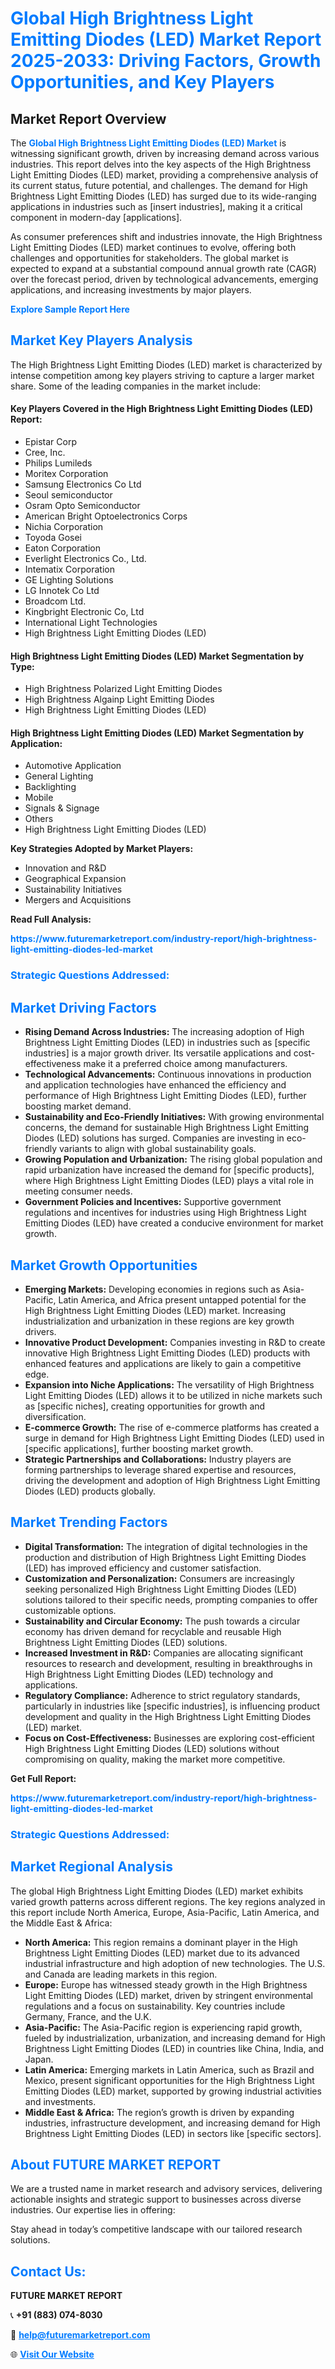 <h1 style="color: #007BFF;">Global High Brightness Light Emitting Diodes (LED) Market Report 2025-2033: Driving Factors, Growth Opportunities, and Key Players</h1>

<section id="overview">
<h2>Market Report Overview</h2>
<p>The <a href="https://www.futuremarketreport.com/industry-report/high-brightness-light-emitting-diodes-led-market" style="color: #007BFF; text-decoration: none;"><strong>Global High Brightness Light Emitting Diodes (LED) Market</strong></a> is witnessing significant growth, driven by increasing demand across various industries. This report delves into the key aspects of the High Brightness Light Emitting Diodes (LED) market, providing a comprehensive analysis of its current status, future potential, and challenges. The demand for High Brightness Light Emitting Diodes (LED) has surged due to its wide-ranging applications in industries such as [insert industries], making it a critical component in modern-day [applications].</p>
<p>As consumer preferences shift and industries innovate, the High Brightness Light Emitting Diodes (LED) market continues to evolve, offering both challenges and opportunities for stakeholders. The global market is expected to expand at a substantial compound annual growth rate (CAGR) over the forecast period, driven by technological advancements, emerging applications, and increasing investments by major players.</p>
</section>

<section id="overview">
<p><a href="https://www.futuremarketreport.com/request-sample/reportId=99991" style="color: #007BFF; text-decoration: none;"><strong>Explore Sample Report Here</strong></a></p>
</section>

<section id="key-players">
<h2 style="color: #007BFF;">Market Key Players Analysis</h2>
<p>The High Brightness Light Emitting Diodes (LED) market is characterized by intense competition among key players striving to capture a larger market share. Some of the leading companies in the market include:</p>
<h4>Key Players Covered in the High Brightness Light Emitting Diodes (LED) Report:</h4>
<ul><li>Epistar Corp</li><li>Cree, Inc.</li><li>Philips Lumileds</li><li>Moritex Corporation</li><li>Samsung Electronics Co Ltd</li><li>Seoul semiconductor</li><li>Osram Opto Semiconductor</li><li>American Bright Optoelectronics Corps</li><li>Nichia Corporation</li><li>Toyoda Gosei</li><li>Eaton Corporation</li><li>Everlight Electronics Co., Ltd.</li><li>Intematix Corporation</li><li>GE Lighting Solutions</li><li>LG Innotek Co Ltd</li><li>Broadcom Ltd.</li><li>Kingbright Electronic Co, Ltd</li><li>International Light Technologies</li><li>High Brightness Light Emitting Diodes (LED)</li></ul>
<h4>High Brightness Light Emitting Diodes (LED) Market Segmentation by Type:</h4>
<ul><li>High Brightness Polarized Light Emitting Diodes</li><li>High Brightness Algainp Light Emitting Diodes</li><li>High Brightness Light Emitting Diodes (LED)</li></ul>

<h4>High Brightness Light Emitting Diodes (LED) Market Segmentation by Application:</h4>
<ul><li>Automotive Application</li><li>General Lighting</li><li>Backlighting</li><li>Mobile</li><li>Signals &amp; Signage</li><li>Others</li><li>High Brightness Light Emitting Diodes (LED)</li></ul>
<p><strong>Key Strategies Adopted by Market Players:</strong></p>
<ul>
<li>Innovation and R&D</li>
<li>Geographical Expansion</li>
<li>Sustainability Initiatives</li>
<li>Mergers and Acquisitions</li>
</ul>
</section>

<section>
<p><strong>Read Full Analysis: </strong></p><a href="https://www.futuremarketreport.com/industry-report/high-brightness-light-emitting-diodes-led-market" style="color: #007BFF; text-decoration: none;"><strong>https://www.futuremarketreport.com/industry-report/high-brightness-light-emitting-diodes-led-market</strong></a>
<h3 style="color: #007BFF;">Strategic Questions Addressed:</h3>
</section>

<section id="driving-factors">
<h2 style="color: #007BFF;">Market Driving Factors</h2>
<ul>
<li><strong>Rising Demand Across Industries:</strong> The increasing adoption of High Brightness Light Emitting Diodes (LED) in industries such as [specific industries] is a major growth driver. Its versatile applications and cost-effectiveness make it a preferred choice among manufacturers.</li>
<li><strong>Technological Advancements:</strong> Continuous innovations in production and application technologies have enhanced the efficiency and performance of High Brightness Light Emitting Diodes (LED), further boosting market demand.</li>
<li><strong>Sustainability and Eco-Friendly Initiatives:</strong> With growing environmental concerns, the demand for sustainable High Brightness Light Emitting Diodes (LED) solutions has surged. Companies are investing in eco-friendly variants to align with global sustainability goals.</li>
<li><strong>Growing Population and Urbanization:</strong> The rising global population and rapid urbanization have increased the demand for [specific products], where High Brightness Light Emitting Diodes (LED) plays a vital role in meeting consumer needs.</li>
<li><strong>Government Policies and Incentives:</strong> Supportive government regulations and incentives for industries using High Brightness Light Emitting Diodes (LED) have created a conducive environment for market growth.</li>
</ul>
</section>

<section id="growth-opportunities">
<h2 style="color: #007BFF;">Market Growth Opportunities</h2>
<ul>
<li><strong>Emerging Markets:</strong> Developing economies in regions such as Asia-Pacific, Latin America, and Africa present untapped potential for the High Brightness Light Emitting Diodes (LED) market. Increasing industrialization and urbanization in these regions are key growth drivers.</li>
<li><strong>Innovative Product Development:</strong> Companies investing in R&D to create innovative High Brightness Light Emitting Diodes (LED) products with enhanced features and applications are likely to gain a competitive edge.</li>
<li><strong>Expansion into Niche Applications:</strong> The versatility of High Brightness Light Emitting Diodes (LED) allows it to be utilized in niche markets such as [specific niches], creating opportunities for growth and diversification.</li>
<li><strong>E-commerce Growth:</strong> The rise of e-commerce platforms has created a surge in demand for High Brightness Light Emitting Diodes (LED) used in [specific applications], further boosting market growth.</li>
<li><strong>Strategic Partnerships and Collaborations:</strong> Industry players are forming partnerships to leverage shared expertise and resources, driving the development and adoption of High Brightness Light Emitting Diodes (LED) products globally.</li>
</ul>
</section>

<section id="trending-factors">
<h2 style="color: #007BFF;">Market Trending Factors</h2>
<ul>
<li><strong>Digital Transformation:</strong> The integration of digital technologies in the production and distribution of High Brightness Light Emitting Diodes (LED) has improved efficiency and customer satisfaction.</li>
<li><strong>Customization and Personalization:</strong> Consumers are increasingly seeking personalized High Brightness Light Emitting Diodes (LED) solutions tailored to their specific needs, prompting companies to offer customizable options.</li>
<li><strong>Sustainability and Circular Economy:</strong> The push towards a circular economy has driven demand for recyclable and reusable High Brightness Light Emitting Diodes (LED) solutions.</li>
<li><strong>Increased Investment in R&D:</strong> Companies are allocating significant resources to research and development, resulting in breakthroughs in High Brightness Light Emitting Diodes (LED) technology and applications.</li>
<li><strong>Regulatory Compliance:</strong> Adherence to strict regulatory standards, particularly in industries like [specific industries], is influencing product development and quality in the High Brightness Light Emitting Diodes (LED) market.</li>
<li><strong>Focus on Cost-Effectiveness:</strong> Businesses are exploring cost-efficient High Brightness Light Emitting Diodes (LED) solutions without compromising on quality, making the market more competitive.</li>
</ul>
</section>

<section>
<p><strong>Get Full Report: </strong></p><a href="https://www.futuremarketreport.com/industry-report/high-brightness-light-emitting-diodes-led-market" style="color: #007BFF; text-decoration: none;"><strong>https://www.futuremarketreport.com/industry-report/high-brightness-light-emitting-diodes-led-market</strong></a>
<h3 style="color: #007BFF;">Strategic Questions Addressed:</h3>
</section>


<section id="regional-analysis">
<h2 style="color: #007BFF;">Market Regional Analysis</h2>
<p>The global High Brightness Light Emitting Diodes (LED) market exhibits varied growth patterns across different regions. The key regions analyzed in this report include North America, Europe, Asia-Pacific, Latin America, and the Middle East & Africa:</p>
<ul>
<li><strong>North America:</strong> This region remains a dominant player in the High Brightness Light Emitting Diodes (LED) market due to its advanced industrial infrastructure and high adoption of new technologies. The U.S. and Canada are leading markets in this region.</li>
<li><strong>Europe:</strong> Europe has witnessed steady growth in the High Brightness Light Emitting Diodes (LED) market, driven by stringent environmental regulations and a focus on sustainability. Key countries include Germany, France, and the U.K.</li>
<li><strong>Asia-Pacific:</strong> The Asia-Pacific region is experiencing rapid growth, fueled by industrialization, urbanization, and increasing demand for High Brightness Light Emitting Diodes (LED) in countries like China, India, and Japan.</li>
<li><strong>Latin America:</strong> Emerging markets in Latin America, such as Brazil and Mexico, present significant opportunities for the High Brightness Light Emitting Diodes (LED) market, supported by growing industrial activities and investments.</li>
<li><strong>Middle East & Africa:</strong> The region’s growth is driven by expanding industries, infrastructure development, and increasing demand for High Brightness Light Emitting Diodes (LED) in sectors like [specific sectors].</li>
</ul>
</section>

<footer>
<h2 style="color: #007BFF;">About FUTURE MARKET REPORT</h2>
<p>We are a trusted name in market research and advisory services, delivering actionable insights and strategic support to businesses across diverse industries. Our expertise lies in offering:</p>

<p>Stay ahead in today’s competitive landscape with our tailored research solutions.</p>

<h2 style="color: #007BFF;">Contact Us:</h2>
<p><strong>FUTURE MARKET REPORT</strong></p>
<p>📞 <strong>+91 (883) 074-8030</strong></p>
<p>📧 <strong><a href="mailto:help@futuremarketreport.com" style="color: #007BFF;">help@futuremarketreport.com</a></strong></p>
<p>🌐 <strong><a href="https://www.futuremarketreport.com/" style="color: #007BFF;">Visit Our Website</a></strong></p>
</footer>